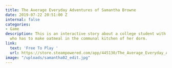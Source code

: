 ```yaml
---
title: The Average Everyday Adventures of Samantha Browne
date: 2019-07-22 20:51:00 Z
internal: false
categories:
- Game
description: This is an interactive story about a college student with social anxiety
  who has to make oatmeal in the communal kitchen of her dorm.
link:
  text: 'Free To Play '
  url: https://store.steampowered.com/app/445130/The_Average_Everyday_Adventures_of_Samantha_Browne/
image: "/uploads/samantha02_edit.jpg"
---
```


